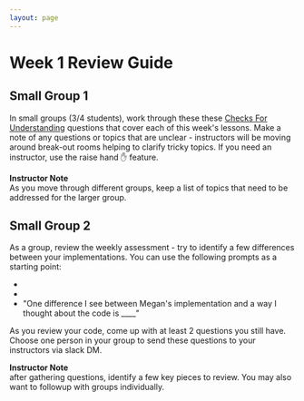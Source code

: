 ```yaml
---
layout: page
---
```


# Week 1 Review Guide

## Small Group 1
In small groups (3/4 students), work through these these [Checks For Understanding](/module1/lessons/Week2/CFUReview) questions that cover each of this week's lessons.  Make a note of any questions or topics that are unclear - instructors will be moving around break-out rooms helping to clarify tricky topics.  If you need an instructor, use the raise hand ✋ feature.

<aside class="instructor-notes">
    <p><strong>Instructor Note</strong><br>As you move through different groups, keep a list of topics that need to be addressed for the larger group.</p>
</aside>

## Small Group 2
As a group, review the weekly assessment - try to identify a few differences between your implementations.  You can use the following prompts as a starting point:

* 
* 
* "One difference I see between Megan's implementation and a way I thought about the code is ____"

As you review your code, come up with at least 2 questions you still have.  Choose one person in your group to send these questions to your instructors via slack DM.

<aside class="instructor-notes">
    <p><strong>Instructor Note</strong><br>after gathering questions, identify a few key pieces to review.  You may also want to followup with groups individually.</p>
</aside>